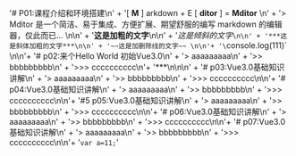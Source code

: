 '# P01:课程介绍和环境搭建\n' +
  '[ **M** ] arkdown + E [ **ditor** ] = **Mditor**  \n' +
  '> Mditor 是一个简洁、易于集成、方便扩展、期望舒服的编写 markdown 的编辑器，仅此而已... \n\n' +
   '**这是加粗的文字**\n\n' +
  '*这是倾斜的文字*`\n\n' +
  '***这是斜体加粗的文字***\n\n' +
  '~~这是加删除线的文字~~ \n\n'+
  '\`console.log(111)\` \n\n'+
  '# p02:来个Hello World 初始Vue3.0\n' +
  '> aaaaaaaaa\n' +
  '>> bbbbbbbbb\n' +
  '>>> cccccccccc\n'+
  '***\n\n\n' +
  '# p03:Vue3.0基础知识讲解\n' +
  '> aaaaaaaaa\n' +
  '>> bbbbbbbbb\n' +
  '>>> cccccccccc\n\n'+
  '# p04:Vue3.0基础知识讲解\n' +
  '> aaaaaaaaa\n' +
  '>> bbbbbbbbb\n' +
  '>>> cccccccccc\n\n'+
  '#5 p05:Vue3.0基础知识讲解\n' +
  '> aaaaaaaaa\n' +
  '>> bbbbbbbbb\n' +
  '>>> cccccccccc\n\n'+
  '# p06:Vue3.0基础知识讲解\n' +
  '> aaaaaaaaa\n' +
  '>> bbbbbbbbb\n' +
  '>>> cccccccccc\n\n'+
  '# p07:Vue3.0基础知识讲解\n' +
  '> aaaaaaaaa\n' +
  '>> bbbbbbbbb\n' +
  '>>> cccccccccc\n\n'+
  '``` var a=11; ```'
